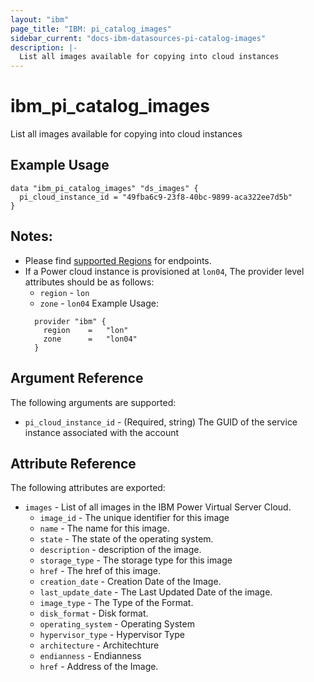 ```yaml
---
layout: "ibm"
page_title: "IBM: pi_catalog_images"
sidebar_current: "docs-ibm-datasources-pi-catalog-images"
description: |-
  List all images available for copying into cloud instances
---
```


# ibm\_pi_catalog_images

List all images available for copying into cloud instances

## Example Usage

```hcl
data "ibm_pi_catalog_images" "ds_images" {
  pi_cloud_instance_id = "49fba6c9-23f8-40bc-9899-aca322ee7d5b"
}
```
## Notes:
* Please find [supported Regions](https://cloud.ibm.com/apidocs/power-cloud#endpoint) for endpoints.
* If a Power cloud instance is provisioned at `lon04`, The provider level attributes should be as follows:
  * `region` - `lon`
  * `zone` - `lon04`
  Example Usage:
  ```hcl
    provider "ibm" {
      region    =   "lon"
      zone      =   "lon04"
    }
  ```
## Argument Reference

The following arguments are supported:

* `pi_cloud_instance_id` - (Required, string) The GUID of the service instance associated with the account

## Attribute Reference

The following attributes are exported:

* `images` - List of all images in the IBM Power Virtual Server Cloud.
  * `image_id` - The unique identifier for this image
  * `name` - The name for this image.
  * `state` - The state of the operating system.
  * `description` - description of the image.
  * `storage_type` - The storage type for this image
  * `href` - The href  of this image.
  * `creation_date` - Creation Date of the Image.
  * `last_update_date` - The Last Updated Date of the image.
  * `image_type` - The Type of the Format.
  * `disk_format` - Disk format.
  * `operating_system` - Operating System
  * `hypervisor_type` - Hypervisor Type
  * `architecture` - Architechture
  * `endianness` - Endianness
  * `href` - Address of the Image.
